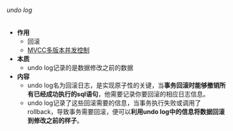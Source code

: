 ###### undo log
- **作用**
	- 回滚
	- [MVCC多版本并发控制](MVCC多版本并发控制.md)
- **本质**
	- undo log记录的是数据修改之前的数据
- **内容**
	- undo log名为回滚日志，是实现原子性的关键，当**事务回滚时能够撤销所有已经成功执行的sql语句**，他需要记录你要回滚的相应日志信息。
	- undo log记录了这些回滚需要的信息，当事务执行失败或调用了rollback，导致事务需要回滚，便可以**利用undo log中的信息将数据回滚到修改之前的样子**。